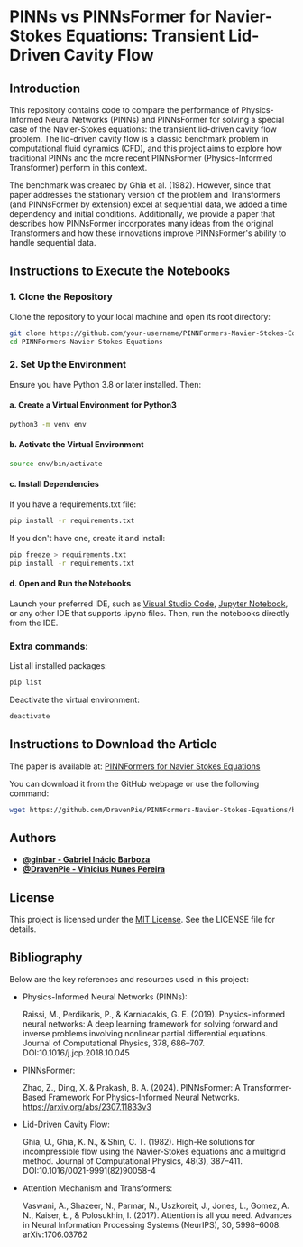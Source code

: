 # PINNs vs PINNsFormer for Navier-Stokes Equations: Transient Lid-Driven Cavity Flow

## Introduction

This repository contains code to compare the performance of Physics-Informed Neural Networks (PINNs) and PINNsFormer for solving a special case of the Navier-Stokes equations: the transient lid-driven cavity flow problem. The lid-driven cavity flow is a classic benchmark problem in computational fluid dynamics (CFD), and this project aims to explore how traditional PINNs and the more recent PINNsFormer (Physics-Informed Transformer) perform in this context.

The benchmark was created by Ghia et al. (1982). However, since that paper addresses the stationary version of the problem and Transformers (and PINNsFormer by extension) excel at sequential data, we added a time dependency and initial conditions. Additionally, we provide a paper that describes how PINNsFormer incorporates many ideas from the original Transformers and how these innovations improve PINNsFormer's ability to handle sequential data.

## Instructions to Execute the Notebooks

### 1. Clone the Repository

Clone the repository to your local machine and open its root directory:
```bash
git clone https://github.com/your-username/PINNFormers-Navier-Stokes-Equations.git
cd PINNFormers-Navier-Stokes-Equations
```

### 2. Set Up the Environment

Ensure you have Python 3.8 or later installed. Then:
#### a. Create a Virtual Environment for Python3
```bash
python3 -m venv env
```

#### b. Activate the Virtual Environment
```bash
source env/bin/activate
```

#### c. Install Dependencies
If you have a requirements.txt file:
```bash
pip install -r requirements.txt
```
If you don't have one, create it and install:
```bash
pip freeze > requirements.txt
pip install -r requirements.txt
```

#### d. Open and Run the Notebooks
Launch your preferred IDE, such as [Visual Studio Code](https://code.visualstudio.com/download), [Jupyter Notebook](https://jupyter.org/install), or any other IDE that supports .ipynb files. Then, run the notebooks directly from the IDE.

### Extra commands:

List all installed packages:
```bash
pip list
```

Deactivate the virtual environment:
```bash
deactivate
```

## Instructions to Download the Article
The paper is available at: [PINNFormers for Navier Stokes Equations](./PINNFormers_for_Navier_Stokes_Equations.pdf)

You can download it from the GitHub webpage or use the following command:
```bash
wget https://github.com/DravenPie/PINNFormers-Navier-Stokes-Equations/blob/main/PINNFormers_for_Navier_Stokes_Equations.pdf
```

## Authors

- **[@ginbar - Gabriel Inácio Barboza](https://github.com/ginbar)**
- **[@DravenPie - Vinicius Nunes Pereira](https://github.com/DravenPie)**

## License

This project is licensed under the [MIT License](./LICENSE). See the LICENSE file for details.

## Bibliography

Below are the key references and resources used in this project:

- Physics-Informed Neural Networks (PINNs):

    Raissi, M., Perdikaris, P., & Karniadakis, G. E. (2019). Physics-informed neural networks: A deep learning framework for solving forward and inverse problems involving nonlinear partial differential equations. Journal of Computational Physics, 378, 686–707. DOI:10.1016/j.jcp.2018.10.045

- PINNsFormer:

    Zhao, Z., Ding, X. & Prakash, B. A. (2024). PINNsFormer: A Transformer-Based Framework For Physics-Informed Neural Networks. https://arxiv.org/abs/2307.11833v3

- Lid-Driven Cavity Flow:

    Ghia, U., Ghia, K. N., & Shin, C. T. (1982). High-Re solutions for incompressible flow using the Navier-Stokes equations and a multigrid method. Journal of Computational Physics, 48(3), 387–411. DOI:10.1016/0021-9991(82)90058-4

- Attention Mechanism and Transformers:

    Vaswani, A., Shazeer, N., Parmar, N., Uszkoreit, J., Jones, L., Gomez, A. N., Kaiser, Ł., & Polosukhin, I. (2017). Attention is all you need. Advances in Neural Information Processing Systems (NeurIPS), 30, 5998–6008. arXiv:1706.03762